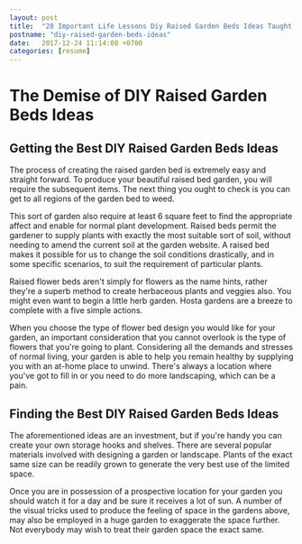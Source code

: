 ```yaml
---
layout: post
title:  "28 Important Life Lessons Diy Raised Garden Beds Ideas Taught Us"
postname: "diy-raised-garden-beds-ideas"
date:   2017-12-24 11:14:08 +0700
categories: [resume]
---
```

 The Demise of DIY Raised Garden Beds Ideas 
============================================

 Getting the Best DIY Raised Garden Beds Ideas 
-----------------------------------------------

The process of creating the raised garden bed is extremely easy and straight forward. To produce your beautiful raised bed garden, you will require the subsequent items. The next thing you ought to check is you can get to all regions of the garden bed to weed.

This sort of garden also require at least 6 square feet to find the appropriate affect and enable for normal plant development. Raised beds permit the gardener to supply plants with exactly the most suitable sort of soil, without needing to amend the current soil at the garden website. A raised bed makes it possible for us to change the soil conditions drastically, and in some specific scenarios, to suit the requirement of particular plants.

Raised flower beds aren't simply for flowers as the name hints, rather they're a superb method to create herbaceous plants and veggies also. You might even want to begin a little herb garden. Hosta gardens are a breeze to complete with a five simple actions.

When you choose the type of flower bed design you would like for your garden, an important consideration that you cannot overlook is the type of flowers that you're going to plant. Considering all the demands and stresses of normal living, your garden is able to help you remain healthy by supplying you with an at-home place to unwind. There's always a location where you've got to fill in or you need to do more landscaping, which can be a pain.

 Finding the Best DIY Raised Garden Beds Ideas 
-----------------------------------------------

The aforementioned ideas are an investment, but if you're handy you can create your own storage hooks and shelves. There are several popular materials involved with designing a garden or landscape. Plants of the exact same size can be readily grown to generate the very best use of the limited space.

Once you are in possession of a prospective location for your garden you should watch it for a day and be sure it receives a lot of sun. A number of the visual tricks used to produce the feeling of space in the gardens above, may also be employed in a huge garden to exaggerate the space further. Not everybody may wish to treat their garden space the exact same.
